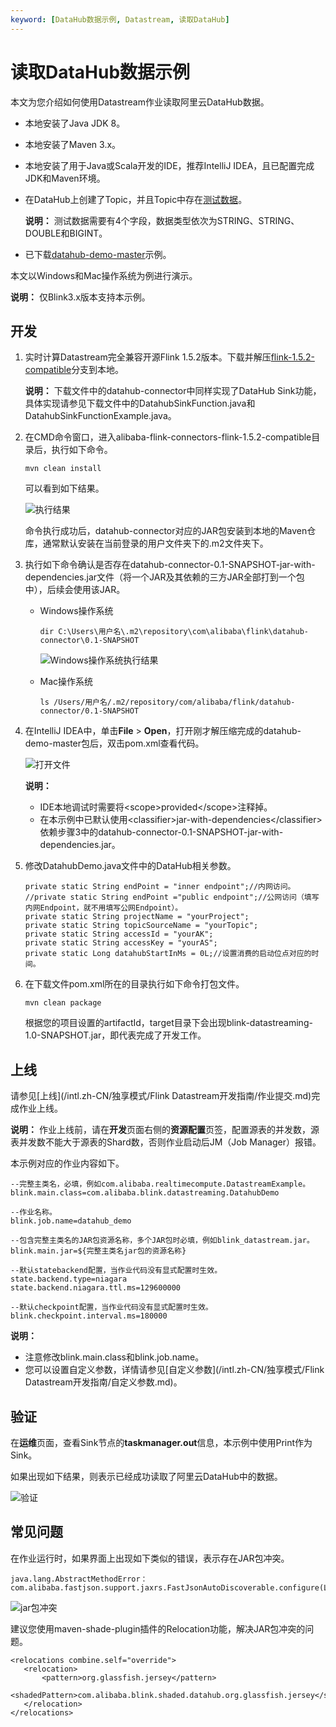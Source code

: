 ```yaml
---
keyword: [DataHub数据示例, Datastream, 读取DataHub]
---
```


# 读取DataHub数据示例

本文为您介绍如何使用Datastream作业读取阿里云DataHub数据。

-   本地安装了Java JDK 8。
-   本地安装了Maven 3.x。
-   本地安装了用于Java或Scala开发的IDE，推荐IntelliJ IDEA，且已配置完成JDK和Maven环境。
-   在DataHub上创建了Topic，并且Topic中存在[测试数据](http://docs-aliyun.cn-hangzhou.oss.aliyun-inc.com/assets/attach/159298/cn_zh/1585122460234/datahub_input.csv)。

    **说明：** 测试数据需要有4个字段，数据类型依次为STRING、STRING、DOUBLE和BIGINT。

-   已下载[datahub-demo-master](https://github.com/RealtimeCompute/datahub-demo)示例。

本文以Windows和Mac操作系统为例进行演示。

**说明：** 仅Blink3.x版本支持本示例。

## 开发

1.  实时计算Datastream完全兼容开源Flink 1.5.2版本。下载并解压[flink-1.5.2-compatible](https://github.com/alibaba/alibaba-flink-connectors/tree/flink-1.5.2-compatible)分支到本地。

    **说明：** 下载文件中的datahub-connector中同样实现了DataHub Sink功能，具体实现请参见下载文件中的DatahubSinkFunction.java和DatahubSinkFunctionExample.java。

2.  在CMD命令窗口，进入alibaba-flink-connectors-flink-1.5.2-compatible目录后，执行如下命令。

    ```
    mvn clean install
    ```

    可以看到如下结果。

    ![执行结果 ](https://static-aliyun-doc.oss-accelerate.aliyuncs.com/assets/img/zh-CN/9265749951/p89088.png)

    命令执行成功后，datahub-connector对应的JAR包安装到本地的Maven仓库，通常默认安装在当前登录的用户文件夹下的.m2文件夹下。

3.  执行如下命令确认是否存在datahub-connector-0.1-SNAPSHOT-jar-with-dependencies.jar文件（将一个JAR及其依赖的三方JAR全部打到一个包中），后续会使用该JAR。

    -   Windows操作系统

        ```
        dir C:\Users\用户名\.m2\repository\com\alibaba\flink\datahub-connector\0.1-SNAPSHOT
        ```

        ![Windows操作系统执行结果](../images/p88530.png "Windows操作系统执行结果")

    -   Mac操作系统

        ```
        ls /Users/用户名/.m2/repository/com/alibaba/flink/datahub-connector/0.1-SNAPSHOT
        ```

4.  在IntelliJ IDEA中，单击**File** \> **Open**，打开刚才解压缩完成的datahub-demo-master包后，双击pom.xml查看代码。

    ![打开文件](https://static-aliyun-doc.oss-accelerate.aliyuncs.com/assets/img/zh-CN/9265749951/p91045.png)

    **说明：**

    -   IDE本地调试时需要将<scope\>provided</scope\>注释掉。
    -   在本示例中已默认使用<classifier\>jar-with-dependencies</classifier\>依赖步骤3中的datahub-connector-0.1-SNAPSHOT-jar-with-dependencies.jar。
5.  修改DatahubDemo.java文件中的DataHub相关参数。

    ```
    private static String endPoint = "inner endpoint";//内网访问。
    //private static String endPoint ="public endpoint";//公网访问（填写内网Endpoint，就不用填写公网Endpoint）。
    private static String projectName = "yourProject";
    private static String topicSourceName = "yourTopic";
    private static String accessId = "yourAK";
    private static String accessKey = "yourAS";
    private static Long datahubStartInMs = 0L;//设置消费的启动位点对应的时间。
    ```

6.  在下载文件pom.xml所在的目录执行如下命令打包文件。

    ```
    mvn clean package
    ```

    根据您的项目设置的artifactId，target目录下会出现blink-datastreaming-1.0-SNAPSHOT.jar，即代表完成了开发工作。


## 上线

请参见[上线](/intl.zh-CN/独享模式/Flink Datastream开发指南/作业提交.md)完成作业上线。

**说明：** 作业上线前，请在**开发**页面右侧的**资源配置**页签，配置源表的并发数，源表并发数不能大于源表的Shard数，否则作业启动后JM（Job Manager）报错。

本示例对应的作业内容如下。

```
--完整主类名，必填，例如com.alibaba.realtimecompute.DatastreamExample。
blink.main.class=com.alibaba.blink.datastreaming.DatahubDemo

--作业名称。
blink.job.name=datahub_demo

--包含完整主类名的JAR包资源名称，多个JAR包时必填，例如blink_datastream.jar。
blink.main.jar=${完整主类名jar包的资源名称}

--默认statebackend配置，当作业代码没有显式配置时生效。
state.backend.type=niagara
state.backend.niagara.ttl.ms=129600000

--默认checkpoint配置，当作业代码没有显式配置时生效。
blink.checkpoint.interval.ms=180000
```

**说明：**

-   注意修改blink.main.class和blink.job.name。
-   您可以设置自定义参数，详情请参见[自定义参数](/intl.zh-CN/独享模式/Flink Datastream开发指南/自定义参数.md)。

## 验证

在**运维**页面，查看Sink节点的**taskmanager.out**信息，本示例中使用Print作为Sink。

如果出现如下结果，则表示已经成功读取了阿里云DataHub中的数据。

![验证](https://static-aliyun-doc.oss-accelerate.aliyuncs.com/assets/img/zh-CN/9265749951/p88531.png)

## 常见问题

在作业运行时，如果界面上出现如下类似的错误，表示存在JAR包冲突。

```
java.lang.AbstractMethodError：com.alibaba.fastjson.support.jaxrs.FastJsonAutoDiscoverable.configure(Lcom/alibaba/blink/shaded/datahub/javax/ws/rs/core/FeatureContext;)
```

![jar包冲突](https://static-aliyun-doc.oss-accelerate.aliyuncs.com/assets/img/zh-CN/9265749951/p88532.png)

建议您使用maven-shade-plugin插件的Relocation功能，解决JAR包冲突的问题。

```
<relocations combine.self="override">
   <relocation>
       <pattern>org.glassfish.jersey</pattern>
       <shadedPattern>com.alibaba.blink.shaded.datahub.org.glassfish.jersey</shadedPattern>
   </relocation>
</relocations>
```

